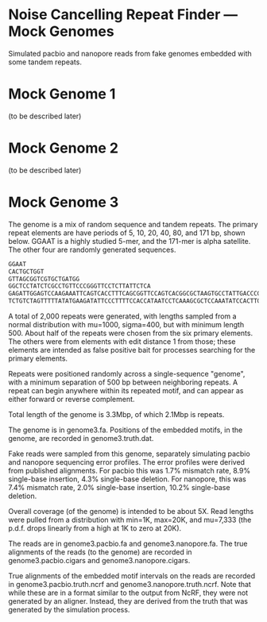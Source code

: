 # Noise Cancelling Repeat Finder &mdash; Mock Genomes

Simulated pacbio and nanopore reads from fake genomes embedded with some tandem
repeats.

# Mock Genome 1

(to be described later)

# Mock Genome 2

(to be described later)

# Mock Genome 3

The genome is a mix of random sequence and tandem repeats. The primary repeat
elements are have periods of 5, 10, 20, 40, 80, and 171 bp, shown below. GGAAT
is a highly studied 5-mer, and the 171-mer is alpha satellite. The other four
are randomly generated sequences.

```bash  
GGAAT
CACTGCTGGT
GTTAGCGGTCGTGCTGATGG
GGCTCCTATCTCGCCTGTTCCCGGGTTCCTCTTATTCTCA
GAGATTGGAGTCCAAGAAATTCAGTCACCTTTCAGCGGTTCCAGTCACGGCGCTAAGTGCCTATTGACCCGCTACTGTTT
TCTGTCTAGTTTTTATATGAAGATATTCCCTTTTCCACCATAATCCTCAAAGCGCTCCAAATATCCACTTGCAGATTCTACAAAAAGAGTGTTTCCAAACTGCTCTATCAAAAGAAATGTTCAACTCTGTGAGTTGAATACACACATCACAAAGAAGTTTCTGAGAATGCT
```  

A total of 2,000 repeats were generated, with lengths sampled from a normal
distribution with mu=1000, sigma=400, but with minimum length 500. About half
of the repeats were chosen from the six primary elements. The others were from
elements with edit distance 1 from those; these elements are intended as false
positive bait for processes searching for the primary elements.

Repeats were positioned randomly across a single-sequence "genome", with a
minimum separation of 500 bp between neighboring repeats. A repeat can begin
anywhere within its repeated motif, and can appear as either forward or reverse
complement.

Total length of the genome is 3.3Mbp, of which 2.1Mbp is repeats.

The genome is in genome3.fa. Positions of the embedded motifs, in the genome,
are recorded in genome3.truth.dat.

Fake reads were sampled from this genome, separately simulating pacbio and
nanopore sequencing error profiles. The error profiles were derived from
published alignments. For pacbio this was 1.7% mismatch rate, 8.9% single-base
insertion, 4.3% single-base deletion. For nanopore, this was 7.4% mismatch
rate, 2.0% single-base insertion, 10.2% single-base deletion.

Overall coverage (of the genome) is intended to be about 5X. Read lengths were
pulled from a distribution with min=1K, max=20K, and mu=7,333 (the p.d.f. drops
linearly from a high at 1K to zero at 20K).

The reads are in genome3.pacbio.fa and genome3.nanopore.fa. The true alignments
of the reads (to the genome) are recorded in genome3.pacbio.cigars and
genome3.nanopore.cigars.

True alignments of the embedded motif intervals on the reads are recorded in
genome3.pacbio.truth.ncrf and genome3.nanopore.truth.ncrf. Note that while
these are in a format similar to the output from NcRF, they were not generated
by an aligner. Instead, they are derived from the truth that was generated by
the simulation process.
